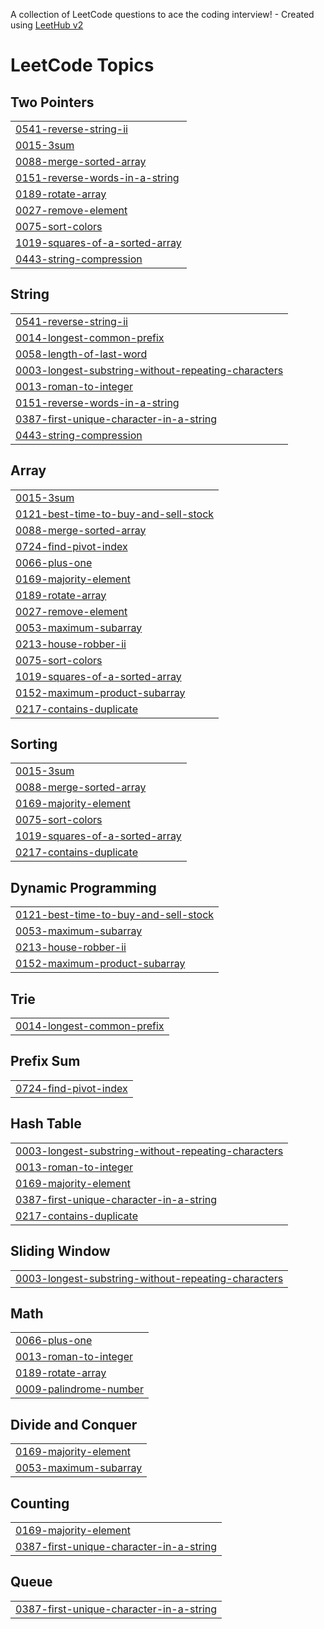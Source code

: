 A collection of LeetCode questions to ace the coding interview! - Created using [LeetHub v2](https://github.com/arunbhardwaj/LeetHub-2.0)
<!---LeetCode Topics Start-->
# LeetCode Topics
## Two Pointers
|  |
| ------- |
| [0541-reverse-string-ii](https://github.com/hiraa-ahmad/15-Days-Of-Leetcode-Challenge/tree/master/0541-reverse-string-ii) |
| [0015-3sum](https://github.com/hiraa-ahmad/15-Days-Of-Leetcode-Challenge/tree/master/0015-3sum) |
| [0088-merge-sorted-array](https://github.com/hiraa-ahmad/15-Days-Of-Leetcode-Challenge/tree/master/0088-merge-sorted-array) |
| [0151-reverse-words-in-a-string](https://github.com/hiraa-ahmad/15-Days-Of-Leetcode-Challenge/tree/master/0151-reverse-words-in-a-string) |
| [0189-rotate-array](https://github.com/hiraa-ahmad/15-Days-Of-Leetcode-Challenge/tree/master/0189-rotate-array) |
| [0027-remove-element](https://github.com/hiraa-ahmad/15-Days-Of-Leetcode-Challenge/tree/master/0027-remove-element) |
| [0075-sort-colors](https://github.com/hiraa-ahmad/15-Days-Of-Leetcode-Challenge/tree/master/0075-sort-colors) |
| [1019-squares-of-a-sorted-array](https://github.com/hiraa-ahmad/15-Days-Of-Leetcode-Challenge/tree/master/1019-squares-of-a-sorted-array) |
| [0443-string-compression](https://github.com/hiraa-ahmad/15-Days-Of-Leetcode-Challenge/tree/master/0443-string-compression) |
## String
|  |
| ------- |
| [0541-reverse-string-ii](https://github.com/hiraa-ahmad/15-Days-Of-Leetcode-Challenge/tree/master/0541-reverse-string-ii) |
| [0014-longest-common-prefix](https://github.com/hiraa-ahmad/15-Days-Of-Leetcode-Challenge/tree/master/0014-longest-common-prefix) |
| [0058-length-of-last-word](https://github.com/hiraa-ahmad/15-Days-Of-Leetcode-Challenge/tree/master/0058-length-of-last-word) |
| [0003-longest-substring-without-repeating-characters](https://github.com/hiraa-ahmad/15-Days-Of-Leetcode-Challenge/tree/master/0003-longest-substring-without-repeating-characters) |
| [0013-roman-to-integer](https://github.com/hiraa-ahmad/15-Days-Of-Leetcode-Challenge/tree/master/0013-roman-to-integer) |
| [0151-reverse-words-in-a-string](https://github.com/hiraa-ahmad/15-Days-Of-Leetcode-Challenge/tree/master/0151-reverse-words-in-a-string) |
| [0387-first-unique-character-in-a-string](https://github.com/hiraa-ahmad/15-Days-Of-Leetcode-Challenge/tree/master/0387-first-unique-character-in-a-string) |
| [0443-string-compression](https://github.com/hiraa-ahmad/15-Days-Of-Leetcode-Challenge/tree/master/0443-string-compression) |
## Array
|  |
| ------- |
| [0015-3sum](https://github.com/hiraa-ahmad/15-Days-Of-Leetcode-Challenge/tree/master/0015-3sum) |
| [0121-best-time-to-buy-and-sell-stock](https://github.com/hiraa-ahmad/15-Days-Of-Leetcode-Challenge/tree/master/0121-best-time-to-buy-and-sell-stock) |
| [0088-merge-sorted-array](https://github.com/hiraa-ahmad/15-Days-Of-Leetcode-Challenge/tree/master/0088-merge-sorted-array) |
| [0724-find-pivot-index](https://github.com/hiraa-ahmad/15-Days-Of-Leetcode-Challenge/tree/master/0724-find-pivot-index) |
| [0066-plus-one](https://github.com/hiraa-ahmad/15-Days-Of-Leetcode-Challenge/tree/master/0066-plus-one) |
| [0169-majority-element](https://github.com/hiraa-ahmad/15-Days-Of-Leetcode-Challenge/tree/master/0169-majority-element) |
| [0189-rotate-array](https://github.com/hiraa-ahmad/15-Days-Of-Leetcode-Challenge/tree/master/0189-rotate-array) |
| [0027-remove-element](https://github.com/hiraa-ahmad/15-Days-Of-Leetcode-Challenge/tree/master/0027-remove-element) |
| [0053-maximum-subarray](https://github.com/hiraa-ahmad/15-Days-Of-Leetcode-Challenge/tree/master/0053-maximum-subarray) |
| [0213-house-robber-ii](https://github.com/hiraa-ahmad/15-Days-Of-Leetcode-Challenge/tree/master/0213-house-robber-ii) |
| [0075-sort-colors](https://github.com/hiraa-ahmad/15-Days-Of-Leetcode-Challenge/tree/master/0075-sort-colors) |
| [1019-squares-of-a-sorted-array](https://github.com/hiraa-ahmad/15-Days-Of-Leetcode-Challenge/tree/master/1019-squares-of-a-sorted-array) |
| [0152-maximum-product-subarray](https://github.com/hiraa-ahmad/15-Days-Of-Leetcode-Challenge/tree/master/0152-maximum-product-subarray) |
| [0217-contains-duplicate](https://github.com/hiraa-ahmad/15-Days-Of-Leetcode-Challenge/tree/master/0217-contains-duplicate) |
## Sorting
|  |
| ------- |
| [0015-3sum](https://github.com/hiraa-ahmad/15-Days-Of-Leetcode-Challenge/tree/master/0015-3sum) |
| [0088-merge-sorted-array](https://github.com/hiraa-ahmad/15-Days-Of-Leetcode-Challenge/tree/master/0088-merge-sorted-array) |
| [0169-majority-element](https://github.com/hiraa-ahmad/15-Days-Of-Leetcode-Challenge/tree/master/0169-majority-element) |
| [0075-sort-colors](https://github.com/hiraa-ahmad/15-Days-Of-Leetcode-Challenge/tree/master/0075-sort-colors) |
| [1019-squares-of-a-sorted-array](https://github.com/hiraa-ahmad/15-Days-Of-Leetcode-Challenge/tree/master/1019-squares-of-a-sorted-array) |
| [0217-contains-duplicate](https://github.com/hiraa-ahmad/15-Days-Of-Leetcode-Challenge/tree/master/0217-contains-duplicate) |
## Dynamic Programming
|  |
| ------- |
| [0121-best-time-to-buy-and-sell-stock](https://github.com/hiraa-ahmad/15-Days-Of-Leetcode-Challenge/tree/master/0121-best-time-to-buy-and-sell-stock) |
| [0053-maximum-subarray](https://github.com/hiraa-ahmad/15-Days-Of-Leetcode-Challenge/tree/master/0053-maximum-subarray) |
| [0213-house-robber-ii](https://github.com/hiraa-ahmad/15-Days-Of-Leetcode-Challenge/tree/master/0213-house-robber-ii) |
| [0152-maximum-product-subarray](https://github.com/hiraa-ahmad/15-Days-Of-Leetcode-Challenge/tree/master/0152-maximum-product-subarray) |
## Trie
|  |
| ------- |
| [0014-longest-common-prefix](https://github.com/hiraa-ahmad/15-Days-Of-Leetcode-Challenge/tree/master/0014-longest-common-prefix) |
## Prefix Sum
|  |
| ------- |
| [0724-find-pivot-index](https://github.com/hiraa-ahmad/15-Days-Of-Leetcode-Challenge/tree/master/0724-find-pivot-index) |
## Hash Table
|  |
| ------- |
| [0003-longest-substring-without-repeating-characters](https://github.com/hiraa-ahmad/15-Days-Of-Leetcode-Challenge/tree/master/0003-longest-substring-without-repeating-characters) |
| [0013-roman-to-integer](https://github.com/hiraa-ahmad/15-Days-Of-Leetcode-Challenge/tree/master/0013-roman-to-integer) |
| [0169-majority-element](https://github.com/hiraa-ahmad/15-Days-Of-Leetcode-Challenge/tree/master/0169-majority-element) |
| [0387-first-unique-character-in-a-string](https://github.com/hiraa-ahmad/15-Days-Of-Leetcode-Challenge/tree/master/0387-first-unique-character-in-a-string) |
| [0217-contains-duplicate](https://github.com/hiraa-ahmad/15-Days-Of-Leetcode-Challenge/tree/master/0217-contains-duplicate) |
## Sliding Window
|  |
| ------- |
| [0003-longest-substring-without-repeating-characters](https://github.com/hiraa-ahmad/15-Days-Of-Leetcode-Challenge/tree/master/0003-longest-substring-without-repeating-characters) |
## Math
|  |
| ------- |
| [0066-plus-one](https://github.com/hiraa-ahmad/15-Days-Of-Leetcode-Challenge/tree/master/0066-plus-one) |
| [0013-roman-to-integer](https://github.com/hiraa-ahmad/15-Days-Of-Leetcode-Challenge/tree/master/0013-roman-to-integer) |
| [0189-rotate-array](https://github.com/hiraa-ahmad/15-Days-Of-Leetcode-Challenge/tree/master/0189-rotate-array) |
| [0009-palindrome-number](https://github.com/hiraa-ahmad/15-Days-Of-Leetcode-Challenge/tree/master/0009-palindrome-number) |
## Divide and Conquer
|  |
| ------- |
| [0169-majority-element](https://github.com/hiraa-ahmad/15-Days-Of-Leetcode-Challenge/tree/master/0169-majority-element) |
| [0053-maximum-subarray](https://github.com/hiraa-ahmad/15-Days-Of-Leetcode-Challenge/tree/master/0053-maximum-subarray) |
## Counting
|  |
| ------- |
| [0169-majority-element](https://github.com/hiraa-ahmad/15-Days-Of-Leetcode-Challenge/tree/master/0169-majority-element) |
| [0387-first-unique-character-in-a-string](https://github.com/hiraa-ahmad/15-Days-Of-Leetcode-Challenge/tree/master/0387-first-unique-character-in-a-string) |
## Queue
|  |
| ------- |
| [0387-first-unique-character-in-a-string](https://github.com/hiraa-ahmad/15-Days-Of-Leetcode-Challenge/tree/master/0387-first-unique-character-in-a-string) |
<!---LeetCode Topics End-->